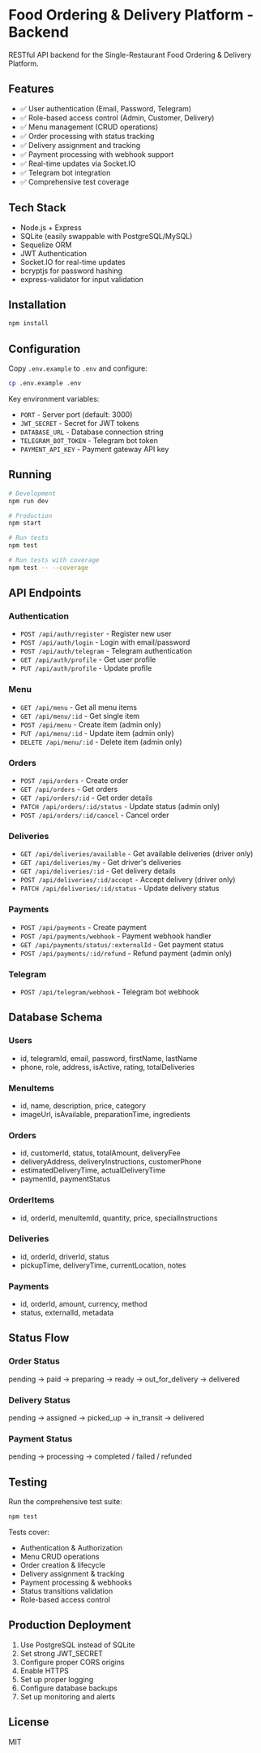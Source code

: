 # Food Ordering & Delivery Platform - Backend

RESTful API backend for the Single-Restaurant Food Ordering & Delivery Platform.

## Features

- ✅ User authentication (Email, Password, Telegram)
- ✅ Role-based access control (Admin, Customer, Delivery)
- ✅ Menu management (CRUD operations)
- ✅ Order processing with status tracking
- ✅ Delivery assignment and tracking
- ✅ Payment processing with webhook support
- ✅ Real-time updates via Socket.IO
- ✅ Telegram bot integration
- ✅ Comprehensive test coverage

## Tech Stack

- Node.js + Express
- SQLite (easily swappable with PostgreSQL/MySQL)
- Sequelize ORM
- JWT Authentication
- Socket.IO for real-time updates
- bcryptjs for password hashing
- express-validator for input validation

## Installation

```bash
npm install
```

## Configuration

Copy `.env.example` to `.env` and configure:

```bash
cp .env.example .env
```

Key environment variables:
- `PORT` - Server port (default: 3000)
- `JWT_SECRET` - Secret for JWT tokens
- `DATABASE_URL` - Database connection string
- `TELEGRAM_BOT_TOKEN` - Telegram bot token
- `PAYMENT_API_KEY` - Payment gateway API key

## Running

```bash
# Development
npm run dev

# Production
npm start

# Run tests
npm test

# Run tests with coverage
npm test -- --coverage
```

## API Endpoints

### Authentication
- `POST /api/auth/register` - Register new user
- `POST /api/auth/login` - Login with email/password
- `POST /api/auth/telegram` - Telegram authentication
- `GET /api/auth/profile` - Get user profile
- `PUT /api/auth/profile` - Update profile

### Menu
- `GET /api/menu` - Get all menu items
- `GET /api/menu/:id` - Get single item
- `POST /api/menu` - Create item (admin only)
- `PUT /api/menu/:id` - Update item (admin only)
- `DELETE /api/menu/:id` - Delete item (admin only)

### Orders
- `POST /api/orders` - Create order
- `GET /api/orders` - Get orders
- `GET /api/orders/:id` - Get order details
- `PATCH /api/orders/:id/status` - Update status (admin only)
- `POST /api/orders/:id/cancel` - Cancel order

### Deliveries
- `GET /api/deliveries/available` - Get available deliveries (driver only)
- `GET /api/deliveries/my` - Get driver's deliveries
- `GET /api/deliveries/:id` - Get delivery details
- `POST /api/deliveries/:id/accept` - Accept delivery (driver only)
- `PATCH /api/deliveries/:id/status` - Update delivery status

### Payments
- `POST /api/payments` - Create payment
- `POST /api/payments/webhook` - Payment webhook handler
- `GET /api/payments/status/:externalId` - Get payment status
- `POST /api/payments/:id/refund` - Refund payment (admin only)

### Telegram
- `POST /api/telegram/webhook` - Telegram bot webhook

## Database Schema

### Users
- id, telegramId, email, password, firstName, lastName
- phone, role, address, isActive, rating, totalDeliveries

### MenuItems
- id, name, description, price, category
- imageUrl, isAvailable, preparationTime, ingredients

### Orders
- id, customerId, status, totalAmount, deliveryFee
- deliveryAddress, deliveryInstructions, customerPhone
- estimatedDeliveryTime, actualDeliveryTime
- paymentId, paymentStatus

### OrderItems
- id, orderId, menuItemId, quantity, price, specialInstructions

### Deliveries
- id, orderId, driverId, status
- pickupTime, deliveryTime, currentLocation, notes

### Payments
- id, orderId, amount, currency, method
- status, externalId, metadata

## Status Flow

### Order Status
pending → paid → preparing → ready → out_for_delivery → delivered

### Delivery Status
pending → assigned → picked_up → in_transit → delivered

### Payment Status
pending → processing → completed / failed / refunded

## Testing

Run the comprehensive test suite:

```bash
npm test
```

Tests cover:
- Authentication & Authorization
- Menu CRUD operations
- Order creation & lifecycle
- Delivery assignment & tracking
- Payment processing & webhooks
- Status transitions validation
- Role-based access control

## Production Deployment

1. Use PostgreSQL instead of SQLite
2. Set strong JWT_SECRET
3. Configure proper CORS origins
4. Enable HTTPS
5. Set up proper logging
6. Configure database backups
7. Set up monitoring and alerts

## License

MIT
